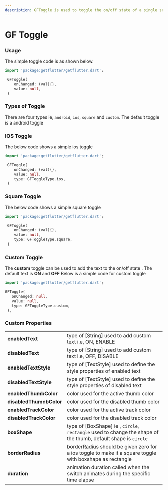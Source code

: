 ```yaml
---
description: GFToggle is used to toggle the on/off state of a single setting.
---
```


# GF Toggle

### Usage

The simple toggle code is as shown below.

```dart
import 'package:getflutter/getflutter.dart';

 GFToggle(
    onChanged: (val){},
    value: null,
 )
```

### Types of Toggle

There are four types ie, `android`, `ios`, `square` and `custom`. The default toggle is a android toggle

###  IOS Toggle

The below code shows a simple ios toggle

```dart
import 'package:getflutter/getflutter.dart';

 GFToggle(
    onChanged: (val){},
    value: null,
    type: GFToggleType.ios,
 )
```

### Square Toggle

The below code shows a simple square toggle

```dart
import 'package:getflutter/getflutter.dart';

 GFToggle(
    onChanged: (val){},
    value: null,
    type: GFToggleType.square,
 )
```

### Custom Toggle

The **custom** toggle can be used to add the text to the on/off state . The default text is **ON** and **OFF** Below is a simple code for custom toggle

```dart
import 'package:getflutter/getflutter.dart';

GFToggle(
   onChanged: null,
   value: null,
   type: GFToggleType.custom,
 ),
```

### Custom Properties

|  |  |
| :--- | :--- |
| **enabledText** | type of \[String\] used to add custom text i.e, ON, ENABLE |
| **disabledText** | type of \[String\] used to add custom text i.e, OFF, DISABLE |
| **enabledTextStyle** | type of \[TextStyle\] used to define the style properties of enabled text |
| **disabledTextStyle** | type of \[TextStyle\] used to define the style properties of disabled text |
| **enabledThumbColor** | color used for the active thumb color |
| **disabledThumnbColor** | color used for the disabled thumb color |
| **enabledTrackColor** | color used for the active track color |
| **disabledTrackColor** | color used for the disabled track color |
| **boxShape** | type of \[BoxShape\] ie , `circle`, `rectangle` used to change the shape of the thumb, default shape is `circle` |
| **borderRadius** | borderRadius should be given zero for a ios toggle to make it a square toggle with boxshape as rectangle |
| **duration** | animation duration called when the switch animates during the specific time elapse |

